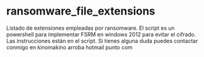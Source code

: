 # ransomware_file_extensions
Listado de extensiones empleadas por ransomware.
El script es un powershell para implementar FSRM en windows 2012 para evitar el cifrado.
Las instrucciones están en el script.
Si tienes alguna duda puedes contactar conmigo en kinomakino arroba hotmail punto com
